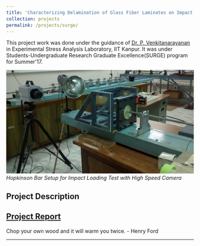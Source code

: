 ```yaml
---
title: 'Characterizing Delamination of Glass Fiber Laminates on Impact Loading'
collection: projects
permalink: /projects/surge/
---
```


This project work was done under the guidance of [Dr. P. Venkitanarayanan](http://home.iitk.ac.in/~venkit/) in Experimental Stress Analysis Laboratory, IIT Kanpur. It was under Students-Undergraduate Research Graduate Excellence(SURGE) program for Summer'17.

![SURGE Lab](/images/surge_1.png)
*Hopkinson Bar Setup for Impact Loading Test with High Speed Camera*

Project Description
---

[Project Report](http://exampleurl.com)
---

Chop your own wood and it will warm you twice. - Henry Ford

---
